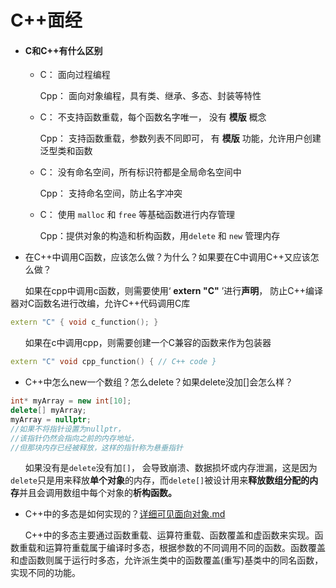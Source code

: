 # C++面经

- #### C和C++有什么区别
   - C： 面向过程编程

      Cpp： 面向对象编程，具有类、继承、多态、封装等特性

   - C： 不支持函数重载，每个函数名字唯一， 没有 **模版** 概念

      Cpp： 支持函数重载，参数列表不同即可， 有 **模版** 功能，允许用户创建泛型类和函数

   - C： 没有命名空间，所有标识符都是全局命名空间中

      Cpp： 支持命名空间，防止名字冲突

   - C： 使用 `malloc` 和 `free` 等基础函数进行内存管理

      Cpp：提供对象的构造和析构函数，用`delete` 和 `new` 管理内存

- 在C++中调用C函数，应该怎么做？为什么？如果要在C中调用C++又应该怎么做？

&nbsp; &nbsp; &nbsp; 如果在cpp中调用c函数，则需要使用‘ **extern "C"** ’进行**声明**， 防止C++编译器对C函数名进行改编，允许C++代码调用C库

```cpp
extern "C" { void c_function(); }
```
&nbsp; &nbsp; &nbsp; 如果在c中调用cpp，则需要创建一个C兼容的函数来作为包装器

```cpp
extern "C" void cpp_function() { // C++ code }
```

- C++中怎么new一个数组？怎么delete？如果delete没加[]会怎么样？

```cpp
int* myArray = new int[10]; 
delete[] myArray;
myArray = nullptr; 
//如果不将指针设置为nullptr，
//该指针仍然会指向之前的内存地址，
//但那块内存已经被释放，这样的指针称为悬垂指针
```

&nbsp; &nbsp; &nbsp; 如果没有是`delete`没有加`[]`， 会导致崩溃、数据损坏或内存泄漏，这是因为`delete`只是用来释放**单个对象**的内存，而`delete[]`被设计用来**释放数组分配的内存**并且会调用数组中每个对象的**析构函数。**

- C++中的多态是如何实现的？[详细可见面向对象.md](./面向对象.md)

&nbsp; &nbsp; &nbsp; C++中的多态主要通过函数重载、运算符重载、函数覆盖和虚函数来实现。函数重载和运算符重载属于编译时多态，根据参数的不同调用不同的函数。函数覆盖和虚函数则属于运行时多态，允许派生类中的函数覆盖(重写)基类中的同名函数，实现不同的功能。


